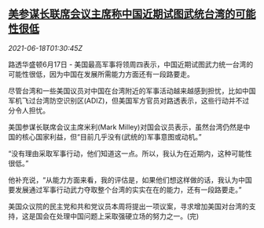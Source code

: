 <!--1623981662000-->
[美参谋长联席会议主席称中国近期试图武统台湾的可能性很低](https://cn.reuters.com/article/usa-china-taiwan-0617-fri-idCNKCS2DU04W)
------

<div><i>2021-06-18T01:30:45Z</i></div><p>路透华盛顿6月17日 - 美国最高军事将领周四表示，中国近期试图武力统一台湾的可能性很低，因为中国在发展所需能力方面还有一段路要走。</p><p>尽管台湾和一些美国议员对中国在台湾附近的军事活动越来越感到担忧，比如中国军机飞过台湾防空识别区(ADIZ)，但美国军方官员对路透表示，这些行动并不过分令人担忧。</p><p>美国参谋长联席会议主席米利(Mark Milley)对国会议员表示，虽然台湾仍然是中国的核心国家利益，但“目前几乎没有(武统的)军事意图或动机。”</p><p>“没有理由采取军事行动，他们知道这一点。所以，我认为在近期内，这种可能性很低。”</p><p>他补充说，“从能力方面来看，我的评估是，如果他们想这样做的话，我认为中国要发展通过军事行动武力夺取整个台湾的实实在在的能力，还有一段路要走。”</p><p>美国众议院的民主党和共和党议员本周将提出一项议案，寻求增加美国对台湾的支持，这是国会在处理中国问题上采取强硬立场的努力之一。(完)</p>
